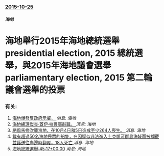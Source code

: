 ### [2015-10-25](/news/2015/10/25/index.md)

##### 海地
# 海地舉行2015年海地總統選舉 presidential election, 2015 總統選舉，與2015年海地議會選舉 parliamentary election, 2015 第二輪議會選舉的投票




### 有关:

1. [海地爆發反政府示威。 ](/news/2019/02/7/海地爆發反政府示威.md) _消息: 海地_
2. [海地總理傑克·蓋伊·拉豐唐辭職。 ](/news/2018/07/14/海地總理傑克-蓋伊-拉豐唐辭職.md) _消息: 海地_
3. [颶風馬修吹襲海地，在10月4日和5日造成至少264人喪生。 ](/news/2016/10/5/颶風馬修吹襲海地-在10月4日和5日造成至少264人喪生.md) _消息: 海地_
4. [ 載有超過50名海地民眾的船隻，在因疑似非法進入土克凱可群島海域而被攔截並護送往岸邊時翻覆，18人死亡 ](/news/2013/12/25/載有超過50名海地民眾的船隻-在因疑似非法進入土克凱可群島海域而被攔截並護送往岸邊時翻覆-18人死亡.md) _消息: 海地_
5. [ 海地總統選舉:45:17+00:00](/news/2010/11/28/海地總統選舉-45-17-00-00.md) _消息: 海地_

